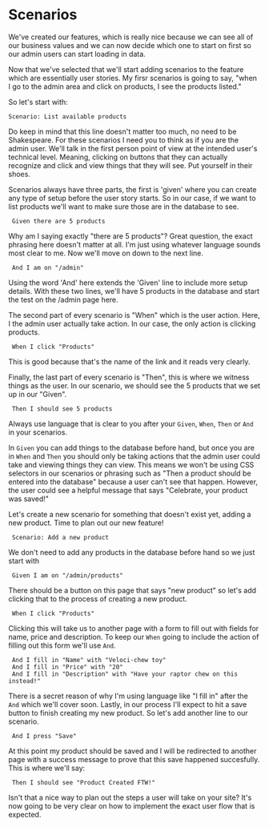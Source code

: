 # Scenarios

We've created our features, which is really nice because we can see all of
our business values and we can now decide which one to start on first so our
admin users can start loading in data. 

Now that we've selected that we'll start adding scenarios to the feature which
are essentially user stories. My firsr scenarios is going to say, "when I go to
the admin area and click on products, I see the products listed." 

So let's start with:

    Scenario: List available products

Do keep in mind that this line doesn't matter too much, no need to be Shakespeare.
For these scenarios I need you to think as if you are the admin user. We'll talk in
the first person point of view at the intended user's technical level. Meaning, clicking
on buttons that they can actually recognize and click and view things that they will
see. Put yourself in their shoes.

Scenarios always have three parts, the first is 'given' where you can create any type of
setup before the user story starts. So in our case, if we want to list products we'll want
to make sure those are in the database to see.

     Given there are 5 products 

Why am I saying exactly "there are 5 products"? Great question, the exact phrasing here 
doesn't matter at all. I'm just using whatever language sounds most clear to me. 
Now we'll move on down to the next line.

     And I am on "/admin"

Using the word 'And' here extends the 'Given' line to include more setup details. With these
two lines, we'll have 5 products in the database and start the test on the /admin page here.

The second part of every scenario is "When" which is the user action. Here, I the admin user
actually take action. In our case, the only action is clicking products.

     When I click "Products"

This is good because that's the name of the link and it reads very clearly. 

Finally, the last part of every scenario is "Then", this is where we witness things
as the user. In our scenario, we should see the 5 products that we set up in our "Given".

     Then I should see 5 products

Always use language that is clear to you after your `Given`, `When`, `Then` or `And` in
your scenarios. 

In `Given` you can add things to the database before hand, but once you are in `When` and
`Then` you should only be taking actions that the admin user could take and viewing things
they can view. This means we won't be using CSS selectors in our scenarios or phrasing such
as "Then a product should be entered into the database" because a user can't see that happen.
However, the user could see a helpful message that says "Celebrate, your product was saved!"

Let's create a new scenario for something that doesn't exist yet, adding a new product. 
Time to plan out our new feature! 

     Scenario: Add a new product

We don't need to add any products in the database before hand so we just start with

     Given I am on "/admin/products"

There should be a button on this page that says "new product" so let's add clicking that
to the process of creating a new product. 

     When I click "Products"

Clicking this will take us to another page with a form to fill out with fields for name, price
and description. To keep our `When` going to include the action of filling out this form we'll use
`And`.

     And I fill in "Name" with "Veloci-chew toy"
     And I fill in "Price" with "20"
     And I fill in "Description" with "Have your raptor chew on this instead!"

There is a secret reason of why I'm using language like "I fill in" after the `And` which we'll cover
soon. Lastly, in our process I'll expect to hit a save button to finish creating my new product. So let's
add another line to our scenario.

     And I press "Save"

At this point my product should be saved and I will be redirected to another page with a success message
to prove that this save happened succesfully. This is where we'll say:

     Then I should see "Product Created FTW!"

Isn't that a nice way to plan out the steps a user will take on your site? It's now going to be very clear
on how to implement the exact user flow that is expected. 
